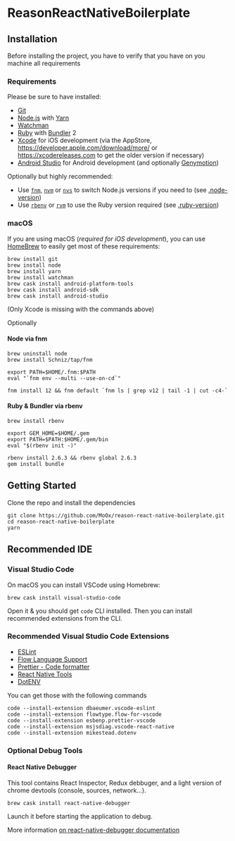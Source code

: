 # ReasonReactNativeBoilerplate

## Installation

Before installing the project, you have to verify that you have on you machine
all requirements

### Requirements

Please be sure to have installed:

- [Git](https://git-scm.com)
- [Node.js](https://nodejs.org/) with [Yarn](https://yarnpkg.com/)
- [Watchman](https://facebook.github.io/watchman/)
- [Ruby](https://www.ruby-lang.org/en/) with [Bundler](https://bundler.io) 2
- [Xcode](https://developer.apple.com/xcode/) for iOS development
  (via the AppStore, <https://developer.apple.com/download/more/> or <https://xcodereleases.com> to get the older version if necessary)
- [Android Studio](https://developer.android.com/studio/) for Android
  development (and optionally [Genymotion](https://www.genymotion.com/desktop/))

Optionally but highly recommended:

- Use [`fnm`](https://github.com/Schniz/fnm),
  [`nvm`](https://github.com/creationix/nvm) or
  [`nvs`](https://github.com/jasongin/nvs) to switch Node.js versions if you
  need to (see [.node-version](.node-version))
- Use [`rbenv`](https://github.com/rbenv/rbenv) or [`rvm`](http://rvm.io) to use the Ruby version required (see [.ruby-version](.ruby-version))

### macOS

If you are using macOS (_required for iOS development_), you can use
[HomeBrew](https://brew.sh/) to easily get most of these requirements:

```console
brew install git
brew install node
brew install yarn
brew install watchman
brew cask install android-platform-tools
brew cask install android-sdk
brew cask install android-studio
```

(Only Xcode is missing with the commands above)

Optionally

#### Node via fnm

```console
brew uninstall node
brew install Schniz/tap/fnm

export PATH=$HOME/.fnm:$PATH
eval "`fnm env --multi --use-on-cd`"

fnm install 12 && fnm default `fnm ls | grep v12 | tail -1 | cut -c4-`
```

#### Ruby & Bundler via rbenv

```console
brew install rbenv

export GEM_HOME=$HOME/.gem
export PATH=$PATH:$HOME/.gem/bin
eval "$(rbenv init -)"

rbenv install 2.6.3 && rbenv global 2.6.3
gem install bundle
```

## Getting Started

Clone the repo and install the dependencies

```console
git clone https://github.com/MoOx/reason-react-native-boilerplate.git
cd reason-react-native-boilerplate
yarn
```

## Recommended IDE

### Visual Studio Code

On macOS you can install VSCode using Homebrew:

```console
brew cask install visual-studio-code
```

Open it & you should get `code` CLI installed. Then you can install recommended
extensions from the CLI.

### Recommended Visual Studio Code Extensions

- [ESLint](https://marketplace.visualstudio.com/items?itemName=dbaeumer.vscode-eslint)
- [Flow Language Support](https://marketplace.visualstudio.com/items?itemName=flowtype.flow-for-vscode)
- [Prettier - Code formatter](https://marketplace.visualstudio.com/items?itemName=esbenp.prettier-vscode)
- [React Native Tools](https://marketplace.visualstudio.com/items?itemName=msjsdiag.vscode-react-native)
- [DotENV](https://marketplace.visualstudio.com/items?itemName=mikestead.dotenv)

You can get those with the following commands

```console
code --install-extension dbaeumer.vscode-eslint
code --install-extension flowtype.flow-for-vscode
code --install-extension esbenp.prettier-vscode
code --install-extension msjsdiag.vscode-react-native
code --install-extension mikestead.dotenv
```

### Optional Debug Tools

#### React Native Debugger

This tool contains React Inspector, Redux debbuger, and a light version of
chrome devtools (console, sources, network...).

```console
brew cask install react-native-debugger
```

Launch it before starting the application to debug.

More information
[on react-native-debugger documentation](https://github.com/jhen0409/react-native-debugger)
